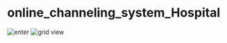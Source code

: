 # online_channeling_system_Hospital

![enter](https://user-images.githubusercontent.com/50141910/81179048-c33be380-8fc6-11ea-8c9c-fd967574da5f.PNG)
![grid view](https://user-images.githubusercontent.com/50141910/81179056-c505a700-8fc6-11ea-9995-b1d84fd4b58b.PNG)
